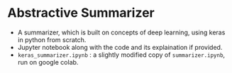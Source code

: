 # Abstractive Summarizer
- A summarizer, which is built on concepts of deep learning, using keras in python from scratch.
- Jupyter notebook along with the code and its explaination if provided.
- `keras_summarizer.ipynb` : a slightly modified copy of `summarizer.ipynb`, run on google colab.
